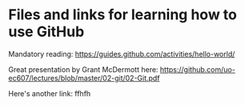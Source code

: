 # Files and links for learning how to use GitHub
Mandatory reading: https://guides.github.com/activities/hello-world/

Great presentation by Grant McDermott here: https://github.com/uo-ec607/lectures/blob/master/02-git/02-Git.pdf

Here's another link: ffhfh
